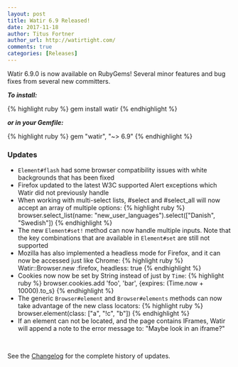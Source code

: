 ```yaml
---
layout: post
title: Watir 6.9 Released!
date: 2017-11-18
author: Titus Fortner
author_url: http://watirtight.com/
comments: true
categories: [Releases]
---
```


Watir 6.9.0 is now available on RubyGems! Several minor features and bug fixes from several new committers.
<!--more-->

***To install:***

{% highlight ruby %}
gem install watir
{% endhighlight %}

***or in your Gemfile:*** 

{% highlight ruby %}
gem "watir", "~> 6.9"
{% endhighlight %}
<br/>


### Updates

* `Element#flash` had some browser compatibility issues with white backgrounds that has been fixed
* Firefox updated to the latest W3C supported Alert exceptions which Watir did not previously handle
* When working with multi-select lists, #select and #select_all will now accept an array of multiple options: 
{% highlight ruby %}
browser.select_list(name: "new_user_languages").select(["Danish", "Swedish"])
{% endhighlight %}
* The new `Element#set!` method can now handle multiple inputs. Note that the key combinations
that are available in `Element#set` are still not supported
* Mozilla has also implemented a headless mode for Firefox, and it can now be accessed just like Chrome:
{% highlight ruby %}
Watir::Browser.new :firefox, headless: true
{% endhighlight %} 
* Cookies now now be set by String instead of just by `Time`:
{% highlight ruby %}
browser.cookies.add 'foo', 'bar', {expires: (Time.now + 10000).to_s}
{% endhighlight %} 
* The generic `Browser#element` and `Browser#elements` methods can now take advantage of the new class locators:
{% highlight ruby %}
browser.element(class: ["a", "!c", "b"])
{% endhighlight %} 
* If an element can not be located, and the page contains IFrames, Watir will append a note to the 
error message to: "Maybe look in an iframe?"

<br />

See the [Changelog](https://github.com/watir/watir/blob/master/CHANGES.md) 
for the complete history of updates.
